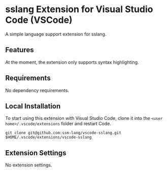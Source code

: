 # sslang Extension for Visual Studio Code (VSCode)

A simple language support extension for sslang.

## Features

At the moment, the extension only supports syntax highlighting.

## Requirements

No dependency requirements.

## Local Installation

To start using this extension with Visual Studio Code, clone it into the `<user home>/.vscode/extensions` folder and restart Code.

```shell
git clone git@github.com:ssm-lang/vscode-sslang.git $HOME/.vscode/extensions/vscode-sslang
```

## Extension Settings

No extension settings.